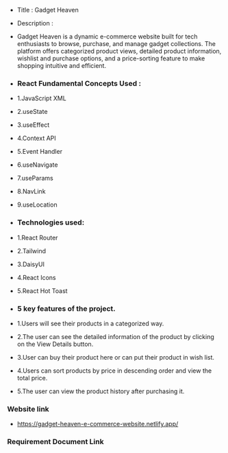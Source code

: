 - Title : Gadget Heaven

- Description :

- Gadget Heaven is a dynamic e-commerce website built for tech enthusiasts to browse, purchase, and manage gadget collections. The platform offers categorized product views, detailed product information, wishlist and purchase options, and a price-sorting feature to make shopping intuitive and efficient.

- ### React Fundamental Concepts Used :
- 1.JavaScript XML
- 2.useState
- 3.useEffect
- 4.Context API
- 5.Event Handler
- 6.useNavigate
- 7.useParams
- 8.NavLink
- 9.useLocation

- ### Technologies used:
- 1.React Router
- 2.Tailwind
- 3.DaisyUI
- 4.React Icons
- 5.React Hot Toast

- ### 5 key features of the project.
- 1.Users will see their products in a categorized way.
- 2.The user can see the detailed information of the product by clicking on the View Details button.
- 3.User can buy their product here or can put their product in wish list.
- 4.Users can sort products by price in descending order and view the total price.
- 5.The user can view the product history after purchasing it.

### Website link

- https://gadget-heaven-e-commerce-website.netlify.app/

### Requirement Document Link
